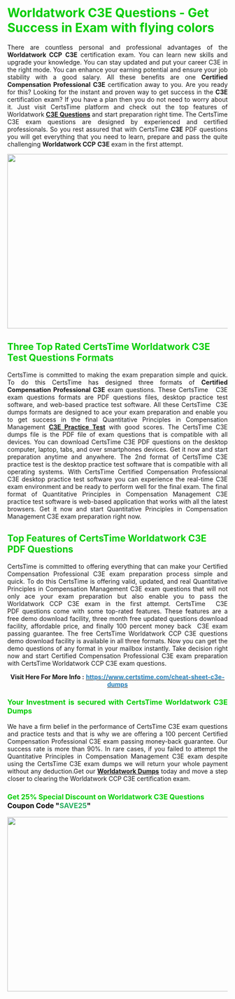 <h1><span style="color:#00cc00;"><strong>Worldatwork C3E Questions - Get Success in Exam with flying colors</strong></span></h1>

<p style="text-align: justify;">There are countless personal and professional advantages of the <strong>Worldatwork CCP</strong> <strong>C3E</strong> certification exam. You can learn new skills and upgrade your knowledge. You can stay updated and put your career C3E in the right mode. You can enhance your earning potential and ensure your job stability with a good salary. All these benefits are one <strong>Certified Compensation Professional</strong> <strong>C3E</strong> certification away to you. Are you ready for this? Looking for the instant and proven way to get success in the <strong></strong> <strong>C3E</strong> certification exam? If you have a plan then you do not need to worry about it. Just visit CertsTime platform and check out the top features of Worldatwork <strong><a href="https://www.certstime.com/cheat-sheet-c3e-dumps">C3E Questions</a></strong> and start preparation right time. The CertsTime C3E exam questions are designed by experienced and certified professionals. So you rest assured that with CertsTime <strong></strong> <strong>C3E</strong> PDF questions you will get everything that you need to learn, prepare and pass the quite challenging <strong>Worldatwork CCP</strong> <strong>C3E</strong> exam in the first attempt.</p>

<p style="text-align: center;"><a href="https://www.certstime.com/cheat-sheet-c3e-dumps"><img alt="" src="https://i.imgur.com/wlGiNOk.jpg" style="width: 700px; height: 398px;" /></a></p>

<h2><span style="color:#00cc00;"><strong>Three Top Rated CertsTime Worldatwork C3E Test Questions Formats</strong></span></h2>

<p style="text-align: justify;">CertsTime is committed to making the exam preparation simple and quick. To do this CertsTime has designed three formats of <strong>Certified Compensation Professional C3E</strong> exam questions. These CertsTime   C3E exam questions formats are PDF questions files, desktop practice test software, and web-based practice test software. All these CertsTime  C3E dumps formats are designed to ace your exam preparation and enable you to get success in the final Quantitative Principles in Compensation Management <strong><a href="https://www.certstime.com/cheat-sheet-c3e-dumps">C3E Practice Test</a></strong> with good scores. The CertsTime C3E dumps file is the PDF file of exam questions that is compatible with all devices. You can download CertsTime C3E PDF questions on the desktop computer, laptop, tabs, and over smartphones devices. Get it now and start preparation anytime and anywhere. The 2nd format of CertsTime C3E practice test is the desktop practice test software that is compatible with all operating systems. With CertsTime Certified Compensation Professional C3E desktop practice test software you can experience the real-time C3E exam environment and be ready to perform well for the final exam. The final format of Quantitative Principles in Compensation Management C3E practice test software is web-based application that works with all the latest browsers. Get it now and start Quantitative Principles in Compensation Management C3E exam preparation right now.</p>

<h2><span style="color:#00cc00;"><strong>Top Features of CertsTime Worldatwork C3E PDF Questions</strong></span></h2>

<p style="text-align: justify;">CertsTime is committed to offering everything that can make your Certified Compensation Professional C3E exam preparation process simple and quick. To do this CertsTime is offering valid, updated, and real Quantitative Principles in Compensation Management C3E exam questions that will not only ace your exam preparation but also enable you to pass the Worldatwork CCP C3E exam in the first attempt. CertsTime  C3E PDF questions come with some top-rated features. These features are a free demo download facility, three month free updated questions download facility, affordable price, and finally 100 percent money back  C3E exam passing guarantee. The free CertsTime Worldatwork CCP C3E questions demo download facility is available in all three formats. Now you can get the demo questions of any format in your mailbox instantly. Take decision right now and start Certified Compensation Professional C3E exam preparation with CertsTime Worldatwork CCP C3E exam questions.</p>

<p style="text-align: center;"><strong>Visit Here For More Info :</strong> <strong><a href="https://www.certstime.com/cheat-sheet-c3e-dumps"><span style="color:#2980b9;">https://www.certstime.com/cheat-sheet-c3e-dumps</span></a></strong></p>

<h3 style="text-align: justify;"><span style="color:#00cc00;"><strong>Your Investment is secured with CertsTime Worldatwork C3E Dumps</strong></span></h3>

<p style="text-align: justify;">We have a firm belief in the performance of CertsTime C3E exam questions and practice tests and that is why we are offering a 100 percent Certified Compensation Professional C3E exam passing money-back guarantee. Our success rate is more than 90%. In rare cases, if you failed to attempt the Quantitative Principles in Compensation Management C3E exam despite using the CertsTime C3E exam dumps we will return your whole payment without any deduction.Get our <strong><a href="https://www.certstime.com/cheat-sheet-worldatwork-dumps">Worldatwork Dumps</a></strong> today and move a step closer to clearing the Worldatwork CCP C3E certification exam.</p>

<h3 style="text-align: justify;"><strong><span style="font-size:16px;"><strong><span style="color:#00cc00;">Get 25% Special Discount on Worldatwork C3E Questions</span></strong><br />
<strong><span style="color:#000000;">Coupon Code</span></strong> <strong><span style="color:#000000;">"</span><span style="color:#27ae60;">SAVE</span><font color="#27ae60">25</font><span style="color:#000000;">"</span></strong></span></strong></h3>

<p style="text-align: center;"><strong><a href="https://www.certstime.com/cheat-sheet-c3e-dumps"><img alt="" src="https://i.imgur.com/Gj1kXWu.jpg" style="width: 700px; height: 398px;" /></a></strong></p>
